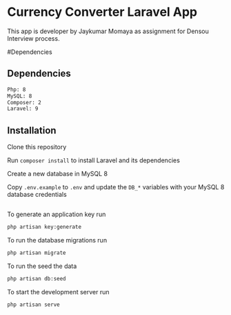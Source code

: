 # Currency Converter Laravel App

This app is developer by Jaykumar Momaya as assignment for Densou Interview process.

#Dependencies

## Dependencies
```bash
Php: 8
MySQL: 8
Composer: 2
Laravel: 9
```

## Installation
Clone this repository

Run ```composer install``` to install Laravel and its dependencies

Create a new database in MySQL 8

Copy ```.env.example``` to ```.env``` and update the ```DB_*``` variables with your MySQL 8 database credentials
##
To generate an application key run
```bash 
php artisan key:generate
```
To run the database migrations run
```bash 
php artisan migrate
``` 
To run the seed the data
```bash 
php artisan db:seed
``` 
To start the development server run
```bash 
php artisan serve
```